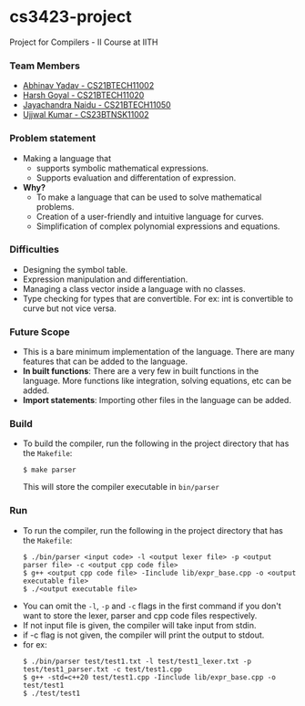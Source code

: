 # cs3423-project
Project for Compilers - II Course at IITH

### Team Members
- [Abhinav Yadav - CS21BTECH11002](https://github.com/AbhinavYdv)
- [Harsh Goyal - CS21BTECH11020](https://github.com/wetleaf)
- [Jayachandra Naidu - CS21BTECH11050](https://github.com/rootc-jc)
- [Ujjwal Kumar - CS23BTNSK11002](https://github.com/champ-ujjwal)

### Problem statement
- Making a language that
    - supports symbolic mathematical expressions.
    - Supports evaluation and differentation of expression.
- **Why?**
    - To make a language that can be used to solve mathematical problems.
    - Creation of a user-friendly and intuitive language for curves.
    - Simplification of complex polynomial expressions and equations.

### Difficulties
- Designing the symbol table.
- Expression manipulation and differentiation.
- Managing a class vector inside a language with no classes.
- Type checking for types that are convertible. For ex: int is convertible to curve but not vice versa.

### Future Scope
- This is a bare minimum implementation of the language. There are many features that can be added to the language.
- **In built functions**: There are a very few in built functions in the language. More functions like integration, solving equations, etc can be added.
- **Import statements**: Importing other files in the language can be added.

### Build
- To build the compiler, run the following in the project directory that has the `Makefile`:
    ```
    $ make parser
    ```
    This will store the compiler executable in `bin/parser`

### Run
- To run the compiler, run the following in the project directory that has the `Makefile`:
    ```
    $ ./bin/parser <input code> -l <output lexer file> -p <output parser file> -c <output cpp code file>
    $ g++ <output cpp code file> -Iinclude lib/expr_base.cpp -o <output executable file>
    $ ./<output executable file>
    ```
- You can omit the `-l`, `-p` and `-c` flags in the first command if you don't want to store the lexer, parser and cpp code files respectively.
- If not input file is given, the compiler will take input from stdin.
- if -c flag is not given, the compiler will print the output to stdout.
- for ex:  
    ```
    $ ./bin/parser test/test1.txt -l test/test1_lexer.txt -p test/test1_parser.txt -c test/test1.cpp
    $ g++ -std=c++20 test/test1.cpp -Iinclude lib/expr_base.cpp -o test/test1
    $ ./test/test1
    ```

